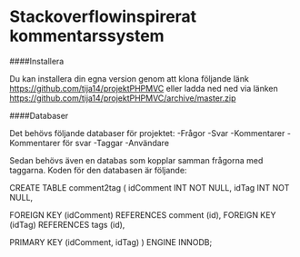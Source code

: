 Stackoverflowinspirerat kommentarssystem
=========

####Installera

Du kan installera din egna version genom att klona
följande länk https://github.com/tija14/projektPHPMVC
eller ladda ned ned via länken
https://github.com/tija14/projektPHPMVC/archive/master.zip


####Databaser

Det behövs följande databaser för projektet:
-Frågor
-Svar
-Kommentarer
-Kommentarer för svar
-Taggar
-Användare

Sedan behövs även en databas som kopplar samman frågorna med taggarna.
Koden för den databasen är följande:

CREATE TABLE comment2tag
(
  idComment INT NOT NULL,
  idTag INT NOT NULL,
 
  FOREIGN KEY (idComment) REFERENCES comment (id),
  FOREIGN KEY (idTag) REFERENCES tags (id),
 
  PRIMARY KEY (idComment, idTag)
) ENGINE INNODB;